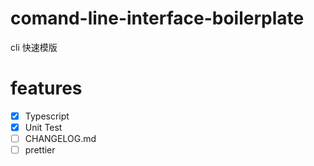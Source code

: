 # comand-line-interface-boilerplate
cli 快速模版

# features
- [x] Typescript
- [x] Unit Test
- [ ] CHANGELOG.md
- [ ] prettier
